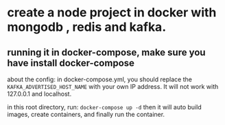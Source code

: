 # create a node project in docker with mongodb , redis and kafka.

## running it in docker-compose, make sure you have install docker-compose

about the config:
in docker-compose.yml, you should replace the `KAFKA_ADVERTISED_HOST_NAME` with your own IP address. It will not work with 127.0.0.1 and localhost.


in this root directory, run:
``` docker-compose up -d ```
then it will auto build images, create containers, and finally run the container.
